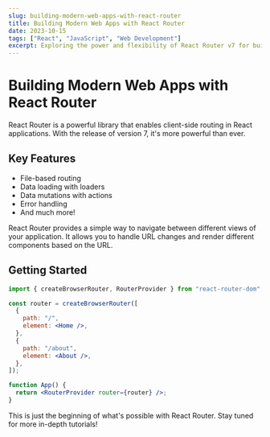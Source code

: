```yaml
---
slug: building-modern-web-apps-with-react-router
title: Building Modern Web Apps with React Router
date: 2023-10-15
tags: ["React", "JavaScript", "Web Development"]
excerpt: Exploring the power and flexibility of React Router v7 for building modern single-page applications.
---
```


# Building Modern Web Apps with React Router

React Router is a powerful library that enables client-side routing in React applications. With the release of version 7, it's more powerful than ever.

## Key Features

- File-based routing
- Data loading with loaders
- Data mutations with actions
- Error handling
- And much more!

React Router provides a simple way to navigate between different views of your application. It allows you to handle URL changes and render different components based on the URL.

## Getting Started

```jsx
import { createBrowserRouter, RouterProvider } from "react-router-dom";

const router = createBrowserRouter([
  {
    path: "/",
    element: <Home />,
  },
  {
    path: "/about",
    element: <About />,
  },
]);

function App() {
  return <RouterProvider router={router} />;
}
```

This is just the beginning of what's possible with React Router. Stay tuned for more in-depth tutorials!
